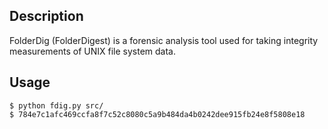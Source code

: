## Description
FolderDig (FolderDigest) is a forensic analysis tool used for taking integrity measurements of UNIX file system data.

## Usage
    $ python fdig.py src/
    $ 784e7c1afc469ccfa8f7c52c8080c5a9b484da4b0242dee915fb24e8f5808e18
